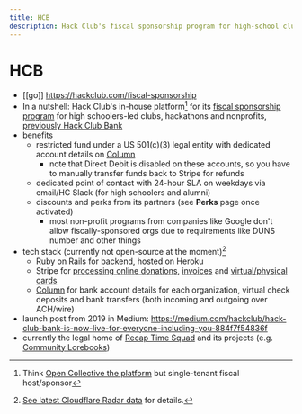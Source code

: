 ```yaml
---
title: HCB
description: Hack Club's fiscal sponsorship program for high-school clubs and nonprofits
---
```


# HCB

* [[go]] https://hackclub.com/fiscal-sponsorship
* In a nutshell: Hack Club's in-house platform[^1] for its [fiscal sponsorship program][wikipedia] for high schoolers-led clubs, hackathons and nonprofits, [previously Hack Club Bank](https://changelog.hcb.hackclub.com/hack-club-bank-is-now-hcb-273207)
* benefits
    * restricted fund under a US 501(c)(3) legal entity with dedicated account details on [Column](https://column.com)
        * note that Direct Debit is disabled on these accounts, so you have to manually transfer funds back to Stripe for refunds
    * dedicated point of contact with 24-hour SLA on weekdays via email/HC Slack (for high schoolers and alumni)
    * discounts and perks from its partners (see **Perks** page once activated)
        * most non-profit programs from companies like Google don't allow fiscally-sponsored orgs due to requirements like DUNS number and other things
* tech stack (currently not open-source at the moment)[^2]
    * Ruby on Rails for backend, hosted on Heroku
    * Stripe for [processing online donations](https://stripe.com/payments), [invoices](https://stripe.com/invoicing) and [virtual/physical cards](https://stripe.com/issuing)
    * [Column](https://column.com) for bank account details for each organization, virtual check deposits and bank transfers (both incoming and outgoing over ACH/wire)
* launch post from 2019 in Medium: https://medium.com/hackclub/hack-club-bank-is-now-live-for-everyone-including-you-884f7f54836f
* currently the legal home of [Recap Time Squad](https://recaptime.dev) and its projects (e.g. [Community Lorebooks](https://lorebooks.wiki))

[^1]: Think [Open Collective the platform](https://opencollective.com) but single-tenant fiscal host/sponsor
[^2]: [See latest Cloudflare Radar data](https://radar.cloudflare.com/scan/f3581b1e-b1fa-4d69-a7cc-bd494f47bcb8/technology) for details.

[wikipedia]: https://en.wikipedia.org/wiki/Fiscal_sponsorship
